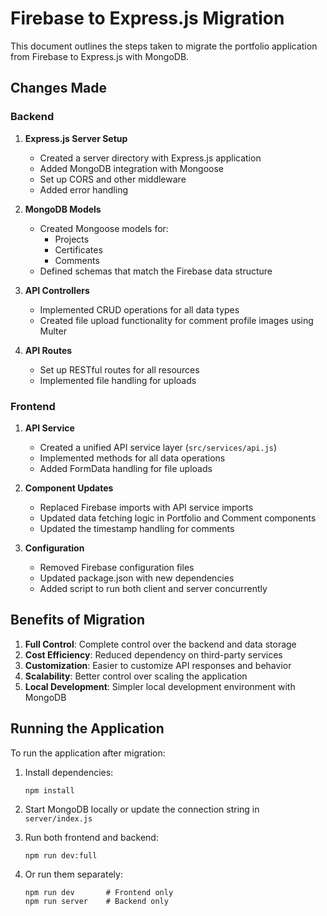 # Firebase to Express.js Migration

This document outlines the steps taken to migrate the portfolio application from Firebase to Express.js with MongoDB.

## Changes Made

### Backend

1. **Express.js Server Setup**
   - Created a server directory with Express.js application
   - Added MongoDB integration with Mongoose
   - Set up CORS and other middleware
   - Added error handling

2. **MongoDB Models**
   - Created Mongoose models for:
     - Projects
     - Certificates
     - Comments
   - Defined schemas that match the Firebase data structure

3. **API Controllers**
   - Implemented CRUD operations for all data types
   - Created file upload functionality for comment profile images using Multer

4. **API Routes**
   - Set up RESTful routes for all resources
   - Implemented file handling for uploads

### Frontend

1. **API Service**
   - Created a unified API service layer (`src/services/api.js`)
   - Implemented methods for all data operations
   - Added FormData handling for file uploads

2. **Component Updates**
   - Replaced Firebase imports with API service imports
   - Updated data fetching logic in Portfolio and Comment components
   - Updated the timestamp handling for comments

3. **Configuration**
   - Removed Firebase configuration files
   - Updated package.json with new dependencies
   - Added script to run both client and server concurrently

## Benefits of Migration

1. **Full Control**: Complete control over the backend and data storage
2. **Cost Efficiency**: Reduced dependency on third-party services
3. **Customization**: Easier to customize API responses and behavior
4. **Scalability**: Better control over scaling the application
5. **Local Development**: Simpler local development environment with MongoDB

## Running the Application

To run the application after migration:

1. Install dependencies:
   ```
   npm install
   ```

2. Start MongoDB locally or update the connection string in `server/index.js`

3. Run both frontend and backend:
   ```
   npm run dev:full
   ```

4. Or run them separately:
   ```
   npm run dev       # Frontend only
   npm run server    # Backend only
   ``` 